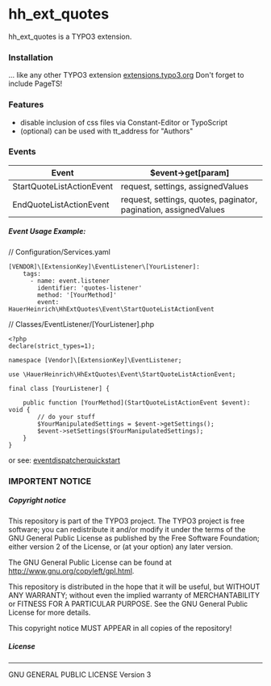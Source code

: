 # hh_ext_quotes
hh_ext_quotes is a TYPO3 extension.

### Installation
... like any other TYPO3 extension [extensions.typo3.org](https://extensions.typo3.org/ "TYPO3 Extension Repository")
Don't forget to include PageTS!

### Features
- disable inclusion of css files via Constant-Editor or TypoScript
- (optional) can be used with tt_address for "Authors"

### Events

| Event | $event->get[param] |
| ------ | ------ |
| StartQuoteListActionEvent | request, settings, assignedValues |
| EndQuoteListActionEvent | request, settings, quotes, paginator, pagination, assignedValues |

##### Event Usage Example:
// Configuration/Services.yaml
```
[VENDOR]\[ExtensionKey]\EventListener\[YourListener]:
    tags:
      - name: event.listener
        identifier: 'quotes-listener'
        method: '[YourMethod]'
        event: HauerHeinrich\HhExtQuotes\Event\StartQuoteListActionEvent
```
// Classes/EventListener/[YourListener].php
```
<?php
declare(strict_types=1);

namespace [Vendor]\[ExtensionKey]\EventListener;

use \HauerHeinrich\HhExtQuotes\Event\StartQuoteListActionEvent;

final class [YourListener] {

    public function [YourMethod](StartQuoteListActionEvent $event): void {
        // do your stuff
        $YourManipulatedSettings = $event->getSettings();
        $event->setSettings($YourManipulatedSettings);
    }
}
```

or see: [eventdispatcherquickstart](https://docs.typo3.org/m/typo3/reference-coreapi/main/en-us/ApiOverview/Events/EventDispatcher/Index.html#eventdispatcherquickstart)

### IMPORTENT NOTICE

##### Copyright notice

This repository is part of the TYPO3 project. The TYPO3 project is
free software; you can redistribute it and/or modify
it under the terms of the GNU General Public License as published by
the Free Software Foundation; either version 2 of the License, or
(at your option) any later version.

The GNU General Public License can be found at
http://www.gnu.org/copyleft/gpl.html.

This repository is distributed in the hope that it will be useful,
but WITHOUT ANY WARRANTY; without even the implied warranty of
MERCHANTABILITY or FITNESS FOR A PARTICULAR PURPOSE.  See the
GNU General Public License for more details.

This copyright notice MUST APPEAR in all copies of the repository!

##### License
----
GNU GENERAL PUBLIC LICENSE Version 3
